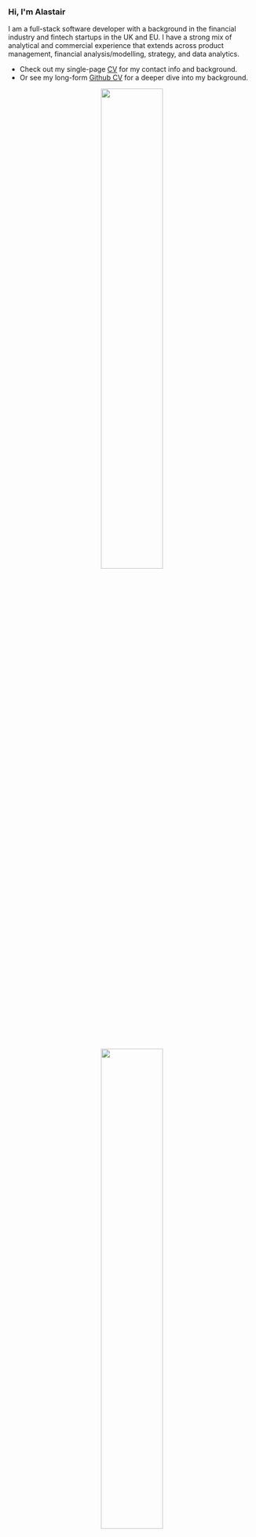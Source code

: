### Hi, I'm Alastair

I am a full-stack software developer with a background in the financial industry and fintech startups in the UK and EU. I have a strong mix of analytical and commercial experience that extends across product management, financial analysis/modelling, strategy, and data analytics.

- Check out my single-page [CV](https://drive.google.com/file/d/17Xal9GHglgbICeU1adre2MisYa79_ga6/view?usp=share_link) for my contact info and background.
- Or see my long-form [Github CV](https://github.com/alastair10/CV) for a deeper dive into my background.

<p align="center">
  <img height="50%" width="auto" src ="https://github-readme-stats.vercel.app/api?username=alastair10&count_private=true&show_icons=true&theme=chartreuse-dark&hide_border=true&bg_color=00000000">
  <img height="50%" width="auto" src ="https://github-readme-stats.vercel.app/api/top-langs/?username=alastair10&langs_count=6&layout=compact&theme=chartreuse-dark&hide_border=true&bg_color=00000000"></p>

[![Linkedin Badge](https://img.shields.io/badge/-LinkedIn-blue?style=flat-square&logo=Linkedin&logoColor=white&link=https://www.linkedin.com/in/alastairchau/)](https://www.linkedin.com/in/alastairchau/)
[![Gmail Badge](https://img.shields.io/badge/-Email-d14836?style=flat-square&logo=Gmail&logoColor=white&link=mailto:alastair.chau@gmail.com)](mailto:alastair.chau@gmail.com)
